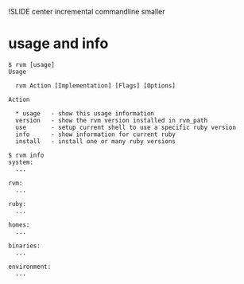 !SLIDE center incremental commandline smaller

# usage and info

    $ rvm [usage]
    Usage

      rvm Action [Implementation] [Flags] [Options]

    Action

      * usage   - show this usage information
      version   - show the rvm version installed in rvm_path
      use       - setup current shell to use a specific ruby version
      info      - show information for current ruby
      install   - install one or many ruby versions
      
    $ rvm info
    system:
      ...

    rvm:
      ...

    ruby:
      ...
      
    homes:
      ...

    binaries:
      ...

    environment:
      ...
    

